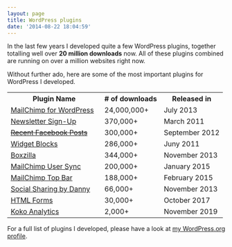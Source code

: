 ```yaml
---
layout: page
title: WordPress plugins
date: '2014-08-22 18:04:59'
---
```


In the last few years I developed quite a few WordPress plugins, together totalling well over **20 million downloads** now. All of these plugins combined are running on over a million websites right now.

Without further ado, here are some of the most important plugins for WordPress I developed.

<table>
	<tr>
    	<th>Plugin Name</th>
        <th># of downloads</th>
        <th>Released in</th>
    </tr>
    <tr>
    	<td><a href="https://mc4wp.com/">MailChimp for WordPress</a> &nbsp; <a href="https://github.com/ibericode/mailchimp-for-wordpress"><i class="icon icon-social-github"></i></a></td>
        <td>24,000,000+</td>
        <td>July 2013</td>
    </tr>
    <tr>
    	<td><a href="http://wordpress.org/plugins/newsletter-sign-up/">Newsletter Sign-Up</a></td>
        <td>370,000+</td>
        <td>March 2011</td>
    </tr>
       <tr>
    	<td><s><a href="https://wordpress.org/plugins/recent-facebook-posts/">Recent Facebook Posts</a></s></td>
        <td>300,000+</td>
        <td>September 2012</td>
    </tr>
     <tr>
    	<td><a href="https://wordpress.org/plugins/wysiwyg-widgets/">Widget Blocks</a></td>
        <td>286,000+</td>
        <td>Juny 2011</td>
    </tr>
    <tr>
            <td><a href="https://boxzillaplugin.com/">Boxzilla</a> &nbsp; <a href="https://github.com/ibericode/boxzilla-wp"><i class="icon icon-social-github"></i></a></td>
            <td>344,000+</td>
            <td>November 2013</td>
     </tr>
    <tr>
        	<td><a href="https://wordpress.org/plugins/mailchimp-sync/">MailChimp User Sync</a> &nbsp; <a href="https://github.com/ibericode/mailchimp-user-sync"><i class="icon icon-social-github"></i></a></td>
            <td>200,000+</td>
            <td>January 2015</td>
    </tr>
    <tr>
    	<td><a href="https://wordpress.org/plugins/mailchimp-top-bar/">MailChimp Top Bar</a> &nbsp; <a href="https://github.com/ibericode/mailchimp-top-bar"><i class="icon icon-social-github"></i></a></td>
        <td>188,000+</td>
        <td>February 2015</td>
    </tr>
    <tr>
    	<td><a href="https://wordpress.org/plugins/dvk-social-sharing/">Social Sharing by Danny</a></td>
        <td>66,000+</td>
        <td>November 2013</td>
    </tr>
    <tr>
        <td><a href="https://wordpress.org/plugins/html-forms/">HTML Forms</a> &nbsp; <a href="https://github.com/ibericode/html-forms"><i class="icon icon-social-github"></i></a></td>
        <td>30,000+</td>
        <td>October 2017</td>
    </tr>
     <tr>
        <td><a href="https://wordpress.org/plugins/koko-analytics/">Koko Analytics</a> &nbsp; <a href="https://github.com/ibericode/koko-analytics"><i class="icon icon-social-github"></i></a></td>
        <td>2,000+</td>
        <td>November 2019</td>
    </tr>
</table>


For a full list of plugins I developed, please have a look at [my WordPress.org profile](http://profiles.wordpress.org/dvankooten/).
